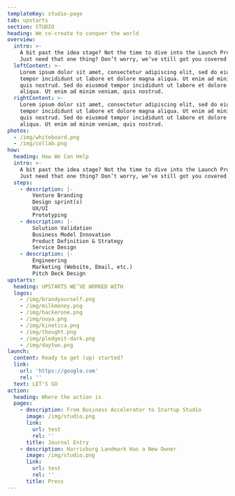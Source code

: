 ```yaml
---
templateKey: studio-page
tab: upstarts
section: STUDIO
heading: We co-create to conquer the world
overview:
  intro: >-
    A bit past the idea stage? Not the time to dive into the Launch Program?
    Just need that one thing? Don’t worry, we’ve still got you covered.
  leftContent: >-
    Lorem ipsum dolor sit amet, consectetur adipiscing elit, sed do eiusmod
    tempor incididunt ut labore et dolore magna aliqua. Ut enim ad minim veniam,
    quis nostrud. Sed do eiusmod tempor incididunt ut labore et dolore magna
    aliqua. Ut enim ad minim veniam, quis nostrud.
  rightContent: >-
    Lorem ipsum dolor sit amet, consectetur adipiscing elit, sed do eiusmod
    tempor incididunt ut labore et dolore magna aliqua. Ut enim ad minim veniam,
    quis nostrud. Sed do eiusmod tempor incididunt ut labore et dolore magna
    aliqua. Ut enim ad minim veniam, quis nostrud.
photos:
  - /img/whiteboard.png
  - /img/collab.png
how:
  heading: How We Can Help
  intro: >-
    A bit past the idea stage? Not the time to dive into the Launch Program?
    Just need that one thing? Don’t worry, we’ve still got you covered.
  steps:
    - description: |-
        Venture Branding
        Design sprint(s)
        UX/UI
        Prototyping
    - description: |-
        Solution Validation
        Business Model Innovation
        Product Definition & Strategy
        Service Design
    - description: |-
        Engineering
        Marketing (Website, Email, etc.)
        Pitch Deck Design
upstarts:
  heading: UPSTARTS WE’VE WORKED WITH
  logos:
    - /img/brandyourself.png
    - /img/milkmoney.png
    - /img/hackerone.png
    - /img/ouya.png
    - /img/kinetica.png
    - /img/thought.png
    - /img/pledgeit-dark.png
    - /img/daytwo.png
launch:
  content: Ready to get (up) started?
  link:
    url: 'https://google.com'
    rel: ''
  text: LET'S GO
action:
  heading: Where the action is
  pages:
    - description: From Business Accelerator to Startup Studio
      image: /img/studio.png
      link:
        url: test
        rel: ''
      title: Journal Entry
    - description: Harrisburg Landmark Has a New Owner
      image: /img/studio.png
      link:
        url: test
        rel: ''
      title: Press
---
```


